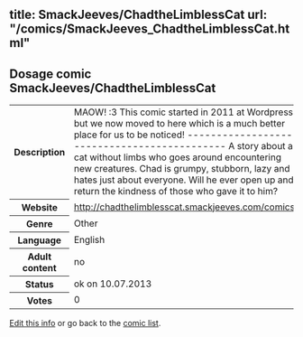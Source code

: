 title: SmackJeeves/ChadtheLimblessCat
url: "/comics/SmackJeeves_ChadtheLimblessCat.html"
---
Dosage comic SmackJeeves/ChadtheLimblessCat
-----------------------------------------

<p id="msg"></p>
<script type="text/javascript">
if (window.location.search === '?edit_info_mail=sent_ok') {
  var elem = document.getElementById("msg");
  elem.innerHTML = 'Edited information sucessfully sent for review, which is usually done daily. Thanks!';
  elem.className = 'ok';
}
</script>
<table class="comicinfo">
<tr>
<th>Description</th><td>MAOW! :3 This comic started in 2011 at Wordpress but we now moved to here which is a much better place for us to be noticed! -------------------------------------------- A story about a cat without limbs who goes around encountering new creatures. Chad is grumpy, stubborn, lazy and hates just about everyone. Will he ever open up and return the kindness of those who gave it to him?</td>
</tr>
<tr>
<th>Website</th><td><a href="http://chadthelimblesscat.smackjeeves.com/comics/">http://chadthelimblesscat.smackjeeves.com/comics/</a></td>
</tr>
<tr>
<th>Genre</th><td>Other</td>
</tr>
<tr>
<th>Language</th><td>English</td>
</tr>
<tr>
<th>Adult content</th><td>no</td>
</tr>
<tr>
<th>Status</th><td>ok on 10.07.2013</td>
</tr>
<tr>
<th>Votes</th><td>0</td>
</tr>
</table>

[Edit this info](SmackJeeves_ChadtheLimblessCat_edit.html) or go back to the [comic list](../comic-index.html).
